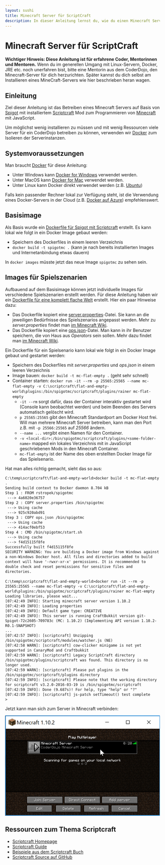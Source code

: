 ```yaml
---
layout: sushi
title: Minecraft Server für ScriptCraft
description: In dieser Anleitung lernst du, wie du einen Minecraft Server für ScriptCraft aufsetzt. 
---
```


# Minecraft Server für ScriptCraft

**Wichtiger Hinweis: Diese Anleitung ist für erfahrene Coder, Mentorinnen und Mentoren.** Wenn du im generellen Umgang mit Linux-Servern, Docker, JRE etc. noch unerfahren bist, bitte eine Mentorin aus dem CoderDojo, den Minecraft-Server für dich herzurichten. Später kannst du dich selbst am Installieren eines MineCraft-Servers wie hier beschrieben heran wagen.


## Einleitung

Ziel dieser Anleitung ist das Betreiben eines Minecraft Servers auf Basis von [Spigot](https://www.spigotmc.org/wiki/about-spigot/) mit installiertem [Scriptcraft](http://scriptcraftjs.org/) Mod zum Programmieren von [Minecraft](https://minecraft.net/de/) mit JavaScript.

Um möglichst wenig installieren zu müssen und mit wenig Ressourcen viele Server für ein CoderDojo betreiben zu können, verwenden wir [Docker](https://www.docker.com/) zum Isolieren der Serverinstanzen.


## Systemvoraussetzungen

Man braucht [Docker](https://www.docker.com/) für diese Anleitung:

* Unter Windows kann [Docker for Windows](https://docs.docker.com/engine/installation/windows/#/docker-for-windows) verwendet werden.
* Unter MacOS kann [Docker for Mac](https://docs.docker.com/engine/installation/mac/#/docker-for-mac) verwendet werden.
* Unter Linux kann Docker direkt verwendet werden (z.B. [Ubuntu](https://docs.docker.com/engine/installation/linux/ubuntulinux/))

Falls kein passender Rechner lokal zur Verfügung steht, ist die Verwendung eines Docker-Servers in der Cloud (z.B. [Docker auf Azure](https://github.com/Azure/azure-quickstart-templates/tree/master/docker-simple-on-ubuntu)) empfehlenswert.


## Basisimage

Als Basis wurde ein [Dockerfile für Spigot mit Scriptcraft](https://github.com/coderdojo-linz/coderdojo-linz.github.io/tree/master/trainingsanleitungen/minecraft-plugins/07_spigot_scriptcraft_docker/base-image/Dockerfile) erstellt. Es kann lokal wie folgt in ein Docker Image gebaut werden:

* Speichern des Dockerfiles in einem leeren Verzeichnis
* `docker build -t spigotmc .` (kann je nach bereits installierten Images und Internetanbindung etwas dauern)

In `docker images` müsste jetzt das neue Image `spigotmc` zu sehen sein.


## Images für Spielszenarien

Aufbauend auf dem Basisimage können jetzt individuelle Images für verschiedene Spielszenarien erstellt werden. Für diese Anleitung haben wir ein [Dockerfile für eine komplett flache Welt](https://github.com/coderdojo-linz/coderdojo-linz.github.io/tree/master/trainingsanleitungen/minecraft-plugins/07_spigot_scriptcraft_docker/flat-and-empty-world/Dockerfile) erstellt. Hier ein paar Hinweise dazu:

* Das Dockerfile kopiert eine [server.properties](https://github.com/coderdojo-linz/coderdojo-linz.github.io/tree/master/trainingsanleitungen/minecraft-plugins/07_spigot_scriptcraft_docker/flat-and-empty-world/server.properties)-Datei. Sie kann an die jeweiligen Bedürfnisse des Spielszenarios angepasst werden. Mehr zu *server.properties* findet man [im Minecraft Wiki](http://minecraft-de.gamepedia.com/Server.properties).
* Das Dockerfile kopiert eine [ops.json](https://github.com/coderdojo-linz/coderdojo-linz.github.io/tree/master/trainingsanleitungen/minecraft-plugins/07_spigot_scriptcraft_docker/flat-and-empty-world/server.properties)-Datei. Man kann in ihr Benutzer speichern, die von Haus aus *Operators* sein sollen. Mehr dazu findet man [im  Minecraft Wiki](http://minecraft-de.gamepedia.com/Server.properties#ops.json).

Ein Dockerfile für ein Spielsenario kann lokal wie folgt in ein Docker Image gebaut und gestartet werden:

* Speichern des Dockerfiles mit *server.properties* und *ops.json* in einem leeren Verzeichnis
* Image bauen: `docker build -t mc-flat-empty .` (geht sehr schnell)
* Container starten: `docker run -it --rm -p 25565:25565 --name mc-flat-empty -v C:\scriptcraft\flat-and-empty-world\plugins:/bin/spigotmc/scriptcraft/plugins/rainer mc-flat-empty`
  * `-it --rm` sorgt dafür, dass der Container interaktiv gestartet wird (Console kann beobachtet werden) und beim Beenden des Servers automatisch gelöscht wird.
  * `p 25565:25565` gibt den Minecraft Standardport am Docker Host frei. Will man mehrere Minecraft Server betreiben, kann man den Port z.B. mit `-p 25566:25565` auf *25566* ändern.
  * `--name ...` vergibt einen Namen für den Container.
  * `-v <local-dir>:/bin/spigotmc/scriptcraft/plugins/<some-folder-name>` mapped ein lokales Verzeichnis mit in JavaScript geschriebenen Mods in den Minecraft Container.
  * `mc-flat-empty` ist der Name des oben erstellten Docker Image für das Spielsenario.

Hat man alles richtig gemacht, sieht das so aus:

```
C:\temp\scriptcraft\flat-and-empty-world>docker build -t mc-flat-empty .
Sending build context to Docker daemon 8.704 kB
Step 1 : FROM rstropek/spigotmc
 ---> 4a6020e36757
Step 2 : COPY server.properties /bin/spigotmc
 ---> Using cache
 ---> 925c920abd91
Step 3 : COPY ops.json /bin/spigotmc
 ---> Using cache
 ---> 414acf0ebf53
Step 4 : CMD /bin/spigotmc/start.sh
 ---> Using cache
 ---> f4d15115f8fe
Successfully built f4d15115f8fe
SECURITY WARNING: You are building a Docker image from Windows against a non-Windows Docker host. All files and directories added to build context will have '-rwxr-xr-x' permissions. It is recommended to double check and reset permissions for sensitive files and directories.

C:\temp\scriptcraft\flat-and-empty-world>docker run -it --rm -p 25565:25565 --name mc-flat-empty -v C:\scriptcraft\flat-and-empty-world\plugins:/bin/spigotmc/scriptcraft/plugins/rainer mc-flat-empty
Loading libraries, please wait...
[07:42:49 INFO]: Starting minecraft server version 1.10.2
[07:42:49 INFO]: Loading properties
[07:42:49 INFO]: Default game type: CREATIVE
[07:42:49 INFO]: This server is running CraftBukkit version git-Spigot-72c2605-709783c (MC: 1.10.2) (Implementing API version 1.10.2-R0.1-SNAPSHOT)
...
[07:42:57 INFO]: [scriptcraft] Unzipping /bin/spigotmc/scriptcraft/modules/watcher.js (NE)
[07:42:58 WARN]: [scriptcraft] cow-clicker minigame is not yet supported in CanaryMod and Craftbukkit
[07:42:59 WARN]: [scriptcraft] Legacy ScriptCraft directory /bin/spigotmc/plugins/scriptcraft was found. This directory is no longer used.
[07:42:59 WARN]: [scriptcraft] Please put plugins in the /bin/spigotmc/scriptcraft/plugins directory
[07:42:59 INFO]: [scriptcraft] Please note that the working directory for scriptcraft v3.2.0-2016-03-19 is /bin/spigotmc/scriptcraft
[07:42:59 INFO]: Done (9.687s)! For help, type "help" or "?"
[07:42:59 INFO]: [scriptcraft] js-patch setTimeout() test complete
>
```

Jetzt kann man sich zum Server in Minecraft verbinden:

![Join Server](07_spigot_scriptcraft_docker/join-server.png)


## Ressourcen zum Thema Scriptcraft

* [Scriptcraft Homepage](http://scriptcraftjs.org/)
* [Scriptcraft Guide](https://github.com/walterhiggins/ScriptCraft/blob/master/docs/YoungPersonsGuideToProgrammingMinecraft.md)
* [Beispiele aus dem Scriptcraft Buch](https://github.com/walterhiggins/Writing-Minecraft-Plugins)
* [Scriptcraft Source auf GitHub](https://github.com/walterhiggins/ScriptCraft)
